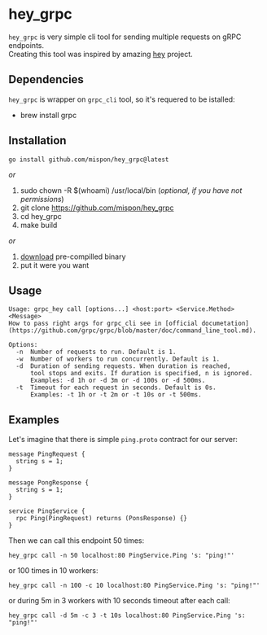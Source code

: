 # hey_grpc

`hey_grpc` is very simple cli tool for sending multiple requests on gRPC endpoints.   
Creating this tool was inspired by amazing [hey](https://github.com/rakyll/hey) project.

## Dependencies
`hey_grpc` is wrapper on `grpc_cli` tool, so it's requered to be istalled:
- brew install grpc

## Installation
```
go install github.com/mispon/hey_grpc@latest
```

*or*
1. sudo chown -R $(whoami) /usr/local/bin (*optional, if you have not permissions*)
2. git clone https://github.com/mispon/hey_grpc
3. cd hey_grpc
4. make build

*or*
1. [download](https://github.com/mispon/hey_grpc/releases/download/v0.0.1/hey_grpc_darwin_amd64) pre-compilled binary
2. put it were you want


## Usage
```
Usage: grpc_hey call [options...] <host:port> <Service.Method> <Message>
How to pass right args for grpc_cli see in [official documetation](https://github.com/grpc/grpc/blob/master/doc/command_line_tool.md).

Options:
  -n  Number of requests to run. Default is 1.
  -w  Number of workers to run concurrently. Default is 1.
  -d  Duration of sending requests. When duration is reached,
      tool stops and exits. If duration is specified, n is ignored.
      Examples: -d 1h or -d 3m or -d 100s or -d 500ms.
  -t  Timeout for each request in seconds. Default is 0s.
      Examples: -t 1h or -t 2m or -t 10s or -t 500ms.
```

## Examples
Let's imagine that there is simple `ping.proto` contract for our server:
```
message PingRequest {
  string s = 1;
}

message PongResponse {
  string s = 1;
}

service PingService {
  rpc Ping(PingRequest) returns (PonsResponse) {}
}
```

Then we can call this endpoint 50 times:
```
hey_grpc call -n 50 localhost:80 PingService.Ping 's: "ping!"'
```

or 100 times in 10 workers:
```
hey_grpc call -n 100 -c 10 localhost:80 PingService.Ping 's: "ping!"'
```

or during 5m in 3 workers with 10 seconds timeout after each call:
```
hey_grpc call -d 5m -c 3 -t 10s localhost:80 PingService.Ping 's: "ping!"'
```

